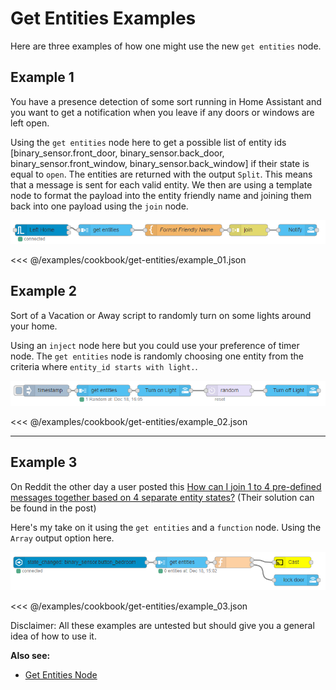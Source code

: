 # Get Entities Examples

Here are three examples of how one might use the new `get entities` node.

## Example 1

You have a presence detection of some sort running in Home Assistant and you want to get a notification when you leave if any doors or windows are left open.

Using the `get entities` node here to get a possible list of entity ids [binary_sensor.front_door, binary_sensor.back_door, binary_sensor.front_window, binary_sensor.back_window] if their state is equal to `open`. The entities are returned with the output `Split`. This means that a message is sent for each valid entity. We then are using a template node to format the payload into the entity friendly name and joining them back into one payload using the `join` node.

![](./images/get-entities_03.png)

<<< @/examples/cookbook/get-entities/example_01.json

## Example 2

Sort of a Vacation or Away script to randomly turn on some lights around your home.

Using an `inject` node here but you could use your preference of timer node. The `get entities` node is randomly choosing one entity from the criteria where `entity_id starts with light.`.

![](./images/get-entities_02.png)

<<< @/examples/cookbook/get-entities/example_02.json

---

## Example 3

On Reddit the other day a user posted this [How can I join 1 to 4 pre-defined messages together based on 4 separate entity states?](https://www.reddit.com/r/homeassistant/comments/a628cw/nodered_how_can_i_join_1_to_4_predefined_messages/) (Their solution can be found in the post)

Here's my take on it using the `get entities` and a `function` node. Using the `Array` output option here.

![](./images/get-entities_01.png)

<<< @/examples/cookbook/get-entities/example_03.json

Disclaimer: All these examples are untested but should give you a general idea of how to use it.

**Also see:**

- [Get Entities Node](../node/get-entities.md)
